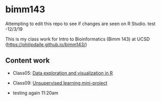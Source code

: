 # bimm143
Attempting to edit this repo to see if changes are seen on R Studio.
test -12/3/19

This is my class work for Intro to Bioinformatics (Bimm 143) at UCSD (https://philipdaile.github.io/bimm143/)

## Content work

- Class05: [Data exploration and visualization in R](https://github.com/PhilipDaiLe/bimm143/blob/master/Lec5Classwork/Class5R.md)

- Class09: [Unsupervised learning mini-project](https://github.com/PhilipDaiLe/bimm143/tree/master/Lec9/Class09)

- testing again 11:20am
